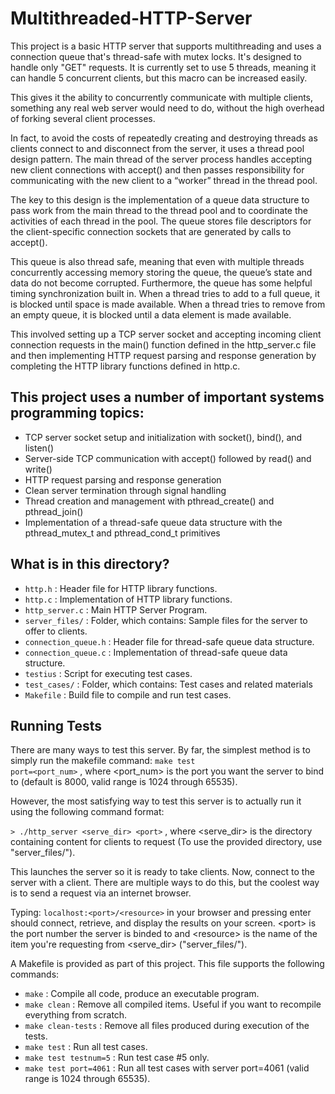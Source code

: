 # Multithreaded-HTTP-Server
This project is a basic HTTP server that supports multithreading and uses a connection queue that's thread-safe with mutex locks. It's designed to handle only "GET" requests. It is currently set to use 5 threads, meaning it can handle 5 concurrent clients, but this macro can be increased easily.

This gives it the ability to concurrently communicate with multiple clients, something any real web server would need to do, without the high overhead of forking several client processes.

In fact, to avoid the costs of repeatedly creating and destroying threads as clients connect to and disconnect from the server, it uses a thread pool design pattern. The main thread of the server process handles accepting new client connections with accept() and then passes responsibility for communicating with the new client to a “worker” thread in the thread pool.

The key to this design is the implementation of a queue data structure to pass work from the main thread to the thread pool and to coordinate the activities of each thread in the pool. The queue stores file descriptors for the client-specific connection sockets that are generated by calls to accept().

This queue is also thread safe, meaning that even with multiple threads concurrently accessing memory storing the queue, the queue’s state and data do not become corrupted. Furthermore, the queue has some helpful timing synchronization built in. When a thread tries to add to a full queue, it is blocked until space is made available. When a thread tries to remove from an empty queue, it is blocked until a data element is made available.

This involved setting up a TCP server socket and accepting incoming client connection requests in the main() function defined in the http_server.c file and then implementing HTTP request parsing and response generation by completing the HTTP library functions defined in http.c.

## This project uses a number of important systems programming topics:

- TCP server socket setup and initialization with socket(), bind(), and listen()
- Server-side TCP communication with accept() followed by read() and write()
- HTTP request parsing and response generation
- Clean server termination through signal handling
- Thread creation and management with pthread_create() and pthread_join()
- Implementation of a thread-safe queue data structure with the pthread_mutex_t and pthread_cond_t primitives



## What is in this directory?
<ul>
  <li>  <code>http.h</code> : Header file for HTTP library functions.
  <li>  <code>http.c</code> : Implementation of HTTP library functions.
  <li>  <code>http_server.c</code> : Main HTTP Server Program.
  <li>  <code>server_files/</code> : Folder, which contains: Sample files for the server to offer to clients.
  <li>  <code>connection_queue.h</code> : Header file for thread-safe queue data structure.
  <li>  <code>connection_queue.c</code> : Implementation of thread-safe queue data structure.
  <li>  <code>testius</code> : Script for executing test cases.
  <li>  <code>test_cases/</code> : Folder, which contains: Test cases and related materials
  <li>  <code>Makefile</code> : Build file to compile and run test cases.
</ul>

## Running Tests

There are many ways to test this server. By far, the simplest method is to simply run the makefile command: <code>make test port=\<port_num></code> , where <port_num>
  is the port you want the server to bind to (default is 8000, valid range is 1024 through 65535). 

However, the most satisfying way to test this server is to actually run it  using the following command format:

<code>> ./http_server <serve_dir> \<port></code> , where <serve_dir> is the directory containing content for clients to request (To use the provided directory, use "server_files/").
  
This launches the server so it is ready to take clients. Now, connect to the server with a client. There are multiple ways to do this, but the coolest way is to send a request via an internet browser.

  Typing: <code>localhost:\<port>/\<resource></code> in your browser and pressing enter should connect, retrieve, and display the results on your screen. \<port> is the port number the server is binded to and \<resource>
  is the name of the item you're requesting from \<serve_dir> ("server_files/"). 
  
A Makefile is provided as part of this project. This file supports the following commands:

<ul>
  <li>  <code>make</code> : Compile all code, produce an executable program.
  <li>  <code>make clean</code> : Remove all compiled items. Useful if you want to recompile everything from scratch.
  <li>  <code>make clean-tests</code> : Remove all files produced during execution of the tests.
  <li>  <code>make test</code> : Run all test cases.
  <li>  <code>make test testnum=5</code> : Run test case #5 only.
  <li>  <code>make test port=4061</code> : Run all test cases with server port=4061 (valid range is 1024 through 65535).
</ul>
